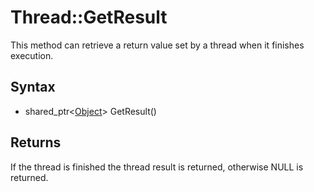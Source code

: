 # Thread::GetResult #
This method can retrieve a return value set by a thread when it finishes execution.

## Syntax ##
- shared_ptr<[Object](Object.md)\> GetResult()

## Returns ##
If the thread is finished the thread result is returned, otherwise NULL is returned.